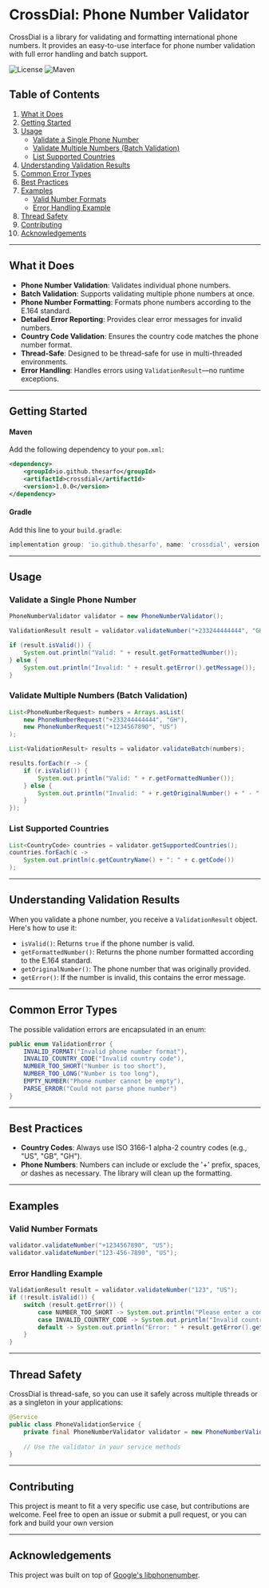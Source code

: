 # CrossDial: Phone Number Validator

CrossDial is a library for validating and formatting international phone numbers. It provides an easy-to-use interface for phone number validation with full error handling and batch support.

![License](https://img.shields.io/badge/license-MIT-blue.svg)  ![Maven](https://img.shields.io/maven-central/v/io.github.thesarfo/crossdial?label=Maven%20Central)

## Table of Contents
1. [What it Does](#what-it-does)
2. [Getting Started](#getting-started)
3. [Usage](#usage)
   - [Validate a Single Phone Number](#validate-a-single-phone-number)
   - [Validate Multiple Numbers (Batch Validation)](#validate-multiple-numbers-batch-validation)
   - [List Supported Countries](#list-supported-countries)
4. [Understanding Validation Results](#understanding-validation-results)
5. [Common Error Types](#common-error-types)
6. [Best Practices](#best-practices)
7. [Examples](#examples)
   - [Valid Number Formats](#valid-number-formats)
   - [Error Handling Example](#error-handling-example)
8. [Thread Safety](#thread-safety)
9. [Contributing](#contributing)
10. [Acknowledgements](#acknowledgements)

---

## What it Does

- **Phone Number Validation**: Validates individual phone numbers.
- **Batch Validation**: Supports validating multiple phone numbers at once.
- **Phone Number Formatting**: Formats phone numbers according to the E.164 standard.
- **Detailed Error Reporting**: Provides clear error messages for invalid numbers.
- **Country Code Validation**: Ensures the country code matches the phone number format.
- **Thread-Safe**: Designed to be thread-safe for use in multi-threaded environments.
- **Error Handling**: Handles errors using `ValidationResult`—no runtime exceptions.

---

## Getting Started

#### Maven

Add the following dependency to your `pom.xml`:

```xml
<dependency>
    <groupId>io.github.thesarfo</groupId>
    <artifactId>crossdial</artifactId>
    <version>1.0.0</version>
</dependency>
```

#### Gradle

Add this line to your `build.gradle`:

```gradle
implementation group: 'io.github.thesarfo', name: 'crossdial', version: '1.0.0'
```

---

## Usage

### Validate a Single Phone Number

```java
PhoneNumberValidator validator = new PhoneNumberValidator();

ValidationResult result = validator.validateNumber("+233244444444", "GH");

if (result.isValid()) {
    System.out.println("Valid: " + result.getFormattedNumber());
} else {
    System.out.println("Invalid: " + result.getError().getMessage());
}
```

### Validate Multiple Numbers (Batch Validation)

```java
List<PhoneNumberRequest> numbers = Arrays.asList(
    new PhoneNumberRequest("+233244444444", "GH"),
    new PhoneNumberRequest("+1234567890", "US")
);

List<ValidationResult> results = validator.validateBatch(numbers);

results.forEach(r -> {
    if (r.isValid()) {
        System.out.println("Valid: " + r.getFormattedNumber());
    } else {
        System.out.println("Invalid: " + r.getOriginalNumber() + " - " + r.getError().getMessage());
    }
});
```

### List Supported Countries

```java
List<CountryCode> countries = validator.getSupportedCountries();
countries.forEach(c -> 
    System.out.println(c.getCountryName() + ": " + c.getCode())
);
```

---

## Understanding Validation Results

When you validate a phone number, you receive a `ValidationResult` object. Here's how to use it:

- `isValid()`: Returns `true` if the phone number is valid.
- `getFormattedNumber()`: Returns the phone number formatted according to the E.164 standard.
- `getOriginalNumber()`: The phone number that was originally provided.
- `getError()`: If the number is invalid, this contains the error message.

---

## Common Error Types

The possible validation errors are encapsulated in an enum:

```java
public enum ValidationError {
    INVALID_FORMAT("Invalid phone number format"),
    INVALID_COUNTRY_CODE("Invalid country code"),
    NUMBER_TOO_SHORT("Number is too short"),
    NUMBER_TOO_LONG("Number is too long"),
    EMPTY_NUMBER("Phone number cannot be empty"),
    PARSE_ERROR("Could not parse phone number")
}
```

---

## Best Practices

- **Country Codes**: Always use ISO 3166-1 alpha-2 country codes (e.g., "US", "GB", "GH").
- **Phone Numbers**: Numbers can include or exclude the '+' prefix, spaces, or dashes as necessary. The library will clean up the formatting.

---

## Examples

### Valid Number Formats

```java
validator.validateNumber("+1234567890", "US");
validator.validateNumber("123-456-7890", "US");
```


### Error Handling Example

```java
ValidationResult result = validator.validateNumber("123", "US");
if (!result.isValid()) {
    switch (result.getError()) {
        case NUMBER_TOO_SHORT -> System.out.println("Please enter a complete number");
        case INVALID_COUNTRY_CODE -> System.out.println("Invalid country code");
        default -> System.out.println("Error: " + result.getError().getMessage());
    }
}
```

---

## Thread Safety

CrossDial is thread-safe, so you can use it safely across multiple threads or as a singleton in your applications:

```java
@Service
public class PhoneValidationService {
    private final PhoneNumberValidator validator = new PhoneNumberValidator();
    
    // Use the validator in your service methods
}
```

---

## Contributing

This project is meant to fit a very specific use case, but contributions are welcome. Feel free to open an issue or submit a pull request, or you can fork and build your own version

---

## Acknowledgements

This project was built on top of [Google's libphonenumber](https://github.com/google/libphonenumber).
